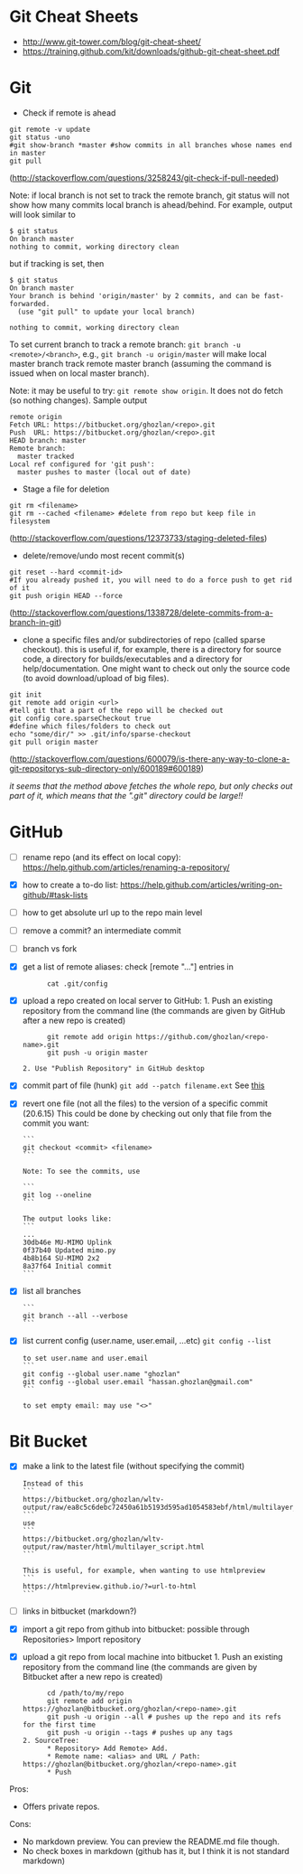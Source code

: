 # Git Cheat Sheets

* http://www.git-tower.com/blog/git-cheat-sheet/
* https://training.github.com/kit/downloads/github-git-cheat-sheet.pdf

# Git

* Check if remote is ahead
```
git remote -v update
git status -uno
#git show-branch *master #show commits in all branches whose names end in master
git pull
```
(http://stackoverflow.com/questions/3258243/git-check-if-pull-needed)


Note: if local branch is not set to track the remote branch, git status will not show how many commits local branch is ahead/behind.
For example, output will look similar to
```
$ git status
On branch master
nothing to commit, working directory clean
```
but if tracking is set, then 
```
$ git status
On branch master
Your branch is behind 'origin/master' by 2 commits, and can be fast-forwarded.
  (use "git pull" to update your local branch)

nothing to commit, working directory clean
```

To set current branch to track a remote branch: `git branch -u <remote>/<branch>`, e.g., `git branch -u origin/master` will make local master branch track remote master branch (assuming the command is issued when on local master branch).


Note: it may be useful to try: `git remote show origin`. It does not do fetch (so nothing changes). Sample output

```
remote origin
Fetch URL: https://bitbucket.org/ghozlan/<repo>.git
Push  URL: https://bitbucket.org/ghozlan/<repo>.git
HEAD branch: master
Remote branch:
  master tracked
Local ref configured for 'git push':
  master pushes to master (local out of date)
 ```

* Stage a file for deletion
```
git rm <filename>
git rm --cached <filename> #delete from repo but keep file in filesystem
```
(http://stackoverflow.com/questions/12373733/staging-deleted-files)

* delete/remove/undo most recent commit(s)

```
git reset --hard <commit-id>
#If you already pushed it, you will need to do a force push to get rid of it
git push origin HEAD --force
```
(http://stackoverflow.com/questions/1338728/delete-commits-from-a-branch-in-git)

* clone a specific files and/or subdirectories of repo (called sparse checkout). this is useful if, for example, there is a directory for source code, a directory for builds/executables and a directory for help/documentation. One might want to check out only the source code (to avoid download/upload of big files).

```
git init
git remote add origin <url>
#tell git that a part of the repo will be checked out 
git config core.sparseCheckout true
#define which files/folders to check out
echo "some/dir/" >> .git/info/sparse-checkout
git pull origin master
```
(http://stackoverflow.com/questions/600079/is-there-any-way-to-clone-a-git-repositorys-sub-directory-only/600189#600189)

*it seems that the method above fetches the whole repo, but only checks out part of it, which means that the ".git" directory could be large!!*

# GitHub
- [ ] rename repo (and its effect on local copy): https://help.github.com/articles/renaming-a-repository/
- [x] how to create a to-do list: https://help.github.com/articles/writing-on-github/#task-lists
- [ ] how to get absolute url up to the repo main level
- [ ] remove a commit? an intermediate commit
- [ ] branch vs fork
- [x] get a list of remote aliases: check [remote "..."] entries in
      
           
            cat .git/config
           
- [x] upload a repo created on local server to GitHub:
      1. Push an existing repository from the command line (the commands are given by GitHub after a new repo is created)

            git remote add origin https://github.com/ghozlan/<repo-name>.git
            git push -u origin master
                  
      2. Use "Publish Repository" in GitHub desktop
 
- [x] commit part of file (hunk)
      ```
      git add --patch filename.ext
      ```
      See [this](http://stackoverflow.com/questions/1085162/commit-only-part-of-a-file-in-git)
      
- [x] revert one file (not all the files) to the version of a specific commit (20.6.15)
      This could be done by checking out only that file from the commit you want:
      
      ```
      git checkout <commit> <filename>
      ```
      
      Note: To see the commits, use
      
      ```
      git log --oneline
      ```

      The output looks like:
      ```
      ...
      30db46e MU-MIMO Uplink
      0f37b40 Updated mimo.py
      4b8b164 SU-MIMO 2x2
      8a37f64 Initial commit
      ```
- [x] list all branches

      ```
      git branch --all --verbose
      ```
- [x] list current config (user.name, user.email, ...etc)
      ```
      git config --list
      ```
      
      to set user.name and user.email
      ```
      git config --global user.name "ghozlan"
      git config --global user.email "hassan.ghozlan@gmail.com"
      ```
      
      to set empty email: may use "<>"

# Bit Bucket
- [x] make a link to the latest file (without specifying the commit)
      
      Instead of this
      ```
      https://bitbucket.org/ghozlan/wltv-output/raw/ea8c5c6debc72450a61b5193d595ad1054583ebf/html/multilayer_script.html
      ```
      use
      ```
      https://bitbucket.org/ghozlan/wltv-output/raw/master/html/multilayer_script.html
      ```
      
      This is useful, for example, when wanting to use htmlpreview
      ```
      https://htmlpreview.github.io/?=url-to-html
      ```
 
- [ ] links in bitbucket (markdown?)
- [x] import a git repo from github into bitbucket: possible through Repositories> Import repository
- [x] upload a git repo from local machine into bitbucket
      1.  Push an existing repository from the command line (the commands are given by Bitbucket after a new repo is created)
            
            cd /path/to/my/repo
            git remote add origin https://ghozlan@bitbucket.org/ghozlan/<repo-name>.git
            git push -u origin --all # pushes up the repo and its refs for the first time
            git push -u origin --tags # pushes up any tags
      2. SourceTree: 
            * Repository> Add Remote> Add. 
            * Remote name: <alias> and URL / Path: https://ghozlan@bitbucket.org/ghozlan/<repo-name>.git
            * Push

Pros:
* Offers private repos.

Cons:
* No markdown preview. You can preview the README.md file though.
* No check boxes in markdown (github has it, but I think it is not standard markdown)
